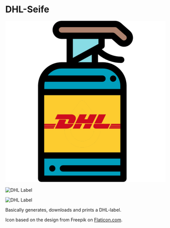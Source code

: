 # DHL-Seife
![DHL-Seife Logo](https://raw.githubusercontent.com/Loechel-Industriebedarf/DHL-Seife/master/DHL-Seife/dhl-seife.png)

![DHL Label](https://i.imgur.com/5fqITYd.jpg)

![DHL Label](https://i.imgur.com/JASAwrc.jpg)

Basically generates, downloads and prints a DHL-label.

Icon based on the design from Freepik on [Flaticon.com](https://www.flaticon.com/free-icon/pet-shampoo_877139#term=soap&page=1&position=3).
